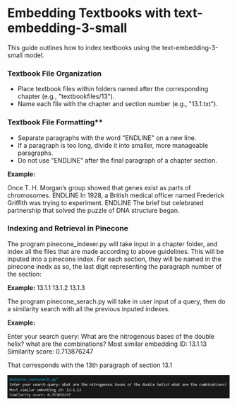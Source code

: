 # Embedding Textbooks with text-embedding-3-small

This guide outlines how to index textbooks using the text-embedding-3-small model.

### Textbook File Organization

- Place textbook files within folders named after the corresponding chapter (e.g., "textbookfiles/13").
- Name each file with the chapter and section number (e.g., "13.1.txt").

### Textbook File Formatting\*\*

- Separate paragraphs with the word "ENDLINE" on a new line.
- If a paragraph is too long, divide it into smaller, more manageable paragraphs.
- Do not use "ENDLINE" after the final paragraph of a chapter section.

**Example:**

Once T. H. Morgan’s group showed that genes exist as parts of chromosomes. ENDLINE
In 1928, a British medical officer named Frederick Griffith was trying to experiment. ENDLINE
The brief but celebrated partnership that solved the puzzle of DNA structure began.

### Indexing and Retrieval in Pinecone

The program pinecone_indexer.py will take input in a chapter folder, and index all the files that are made according to above guidelines. This will be inputed into
a pinecone index. For each section, they will be named in the pinecone inedx as so, the last digit representing the paragraph number of the section:

**Example:**
13.1.1
13.1.2
13.1.3

The program pinecone_serach.py will take in user input of a query, then do a similarity search with all the previous inputed indexes.

**Example:**

Enter your search query: What are the nitrogenous bases of the double helix? what are the combinations?
Most similar embedding ID: 13.1.13
Similarity score: 0.713876247

That corresponds with the 13th paragraph of section 13.1

![alt text](https://github.com/sroshc/embedding-textbook/blob/main/similarity_example.PNG?raw=true)
